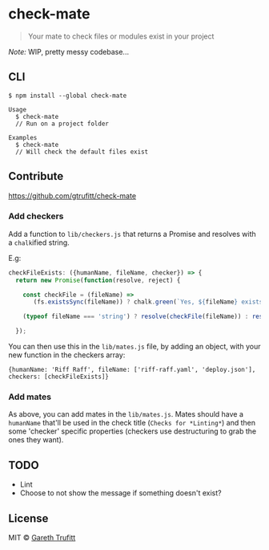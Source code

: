 # check-mate

> Your mate to check files or modules exist in your project

*Note:* WIP, pretty messy codebase...

## CLI

```
$ npm install --global check-mate
```

```
Usage
  $ check-mate
  // Run on a project folder

Examples
  $ check-mate
  // Will check the default files exist
```

## Contribute

https://github.com/gtrufitt/check-mate

### Add checkers

Add a function to `lib/checkers.js` that returns a Promise and resolves with a `chalk`ified string.

E.g:

```js
checkFileExists: ({humanName, fileName, checker}) => {
  return new Promise(function(resolve, reject) {

    const checkFile = (fileName) =>
       (fs.existsSync(fileName)) ? chalk.green(`Yes, ${fileName} exists`) : chalk.red(`No, ${fileName} doesn't exist`);

    (typeof fileName === 'string') ? resolve(checkFile(fileName)) : resolve(fileName.map(checkFile).join(endOfLine));

  });
```

You can then use this in the `lib/mates.js` file, by adding an object, with your new function in the checkers array:

```
{humanName: 'Riff Raff', fileName: ['riff-raff.yaml', 'deploy.json'], checkers: [checkFileExists]}
```

### Add mates

As above, you can add mates in the `lib/mates.js`. Mates should have a `humanName` that'll be used in the check title (`Checks for *Linting*`) and then some 'checker' specific properties (checkers use destructuring to grab the ones they want).

## TODO

- Lint
- Choose to not show the message if something doesn't exist?

## License

MIT © [Gareth Trufitt](http://trufitt.com)
